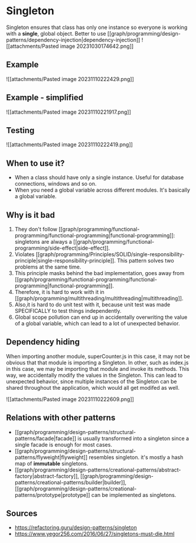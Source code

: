 # Singleton
Singleton ensures that class has only one instance so everyone is working with a **single**, global object. Better to use [[graph/programming/design-patterns/dependency-injection|dependency-injection]]
![[attachments/Pasted image 20231030174642.png]]

## Example
![[attachments/Pasted image 20231110222429.png]]

## Example - simplified
![[attachments/Pasted image 20231110221917.png]]

## Testing
![[attachments/Pasted image 20231110222419.png]]

## When to use it?
- When a class should have only a single instance. Useful for database connections, windows and so on.
- When you need a global variable across different modules. It's basically a global variable.

## Why is it bad
1. They don't follow [[graph/programming/functional-programming/functional-programming|functional-programming]]: singletons are always a [[graph/programming/functional-programming/side-effect|side-effect]].
2. Violates [[graph/programming/Principles/SOLID/single-responsibility-principle|single-responsibility-principle]]. This pattern solves two problems at the same time.
3. This principle masks behind the bad implementation, goes away from [[graph/programming/functional-programming/functional-programming|functional-programming]]. 
4. Therefore, it is hard to work with it in [[graph/programming/multithreading/multithreading|multithreading]]. 
5. Also,it is hard to do unit test with it, because unit test was made SPECIFICALLY to test things independently.
6. Global scope pollution can end up in accidentally overwriting the value of a global variable, which can lead to a lot of unexpected behavior.

## Dependency hiding
When importing another module, superCounter.js in this case, it may not be
obvious that that module is importing a Singleton. In other, such
as index.js in this case, we may be importing that module and invoke its
methods. This way, we accidentally modify the values in the Singleton. This
can lead to unexpected behavior, since multiple instances of the Singleton can
be shared throughout the application, which would all get modifed as well.

![[attachments/Pasted image 20231110222609.png]]



## Relations with other patterns
- [[graph/programming/design-patterns/structural-patterns/facade|facade]] is usually transformed into a singleton since a single facade is enough for most cases.
- [[graph/programming/design-patterns/structural-patterns/flyweight|flyweight]] resembles singleton. it's mostly a hash map of **immutable** singletons.
- [[graph/programming/design-patterns/creational-patterns/abstract-factory|abstract-factory]], [[graph/programming/design-patterns/creational-patterns/builder|builder]], [[graph/programming/design-patterns/creational-patterns/prototype|prototype]] can be implemented as singletons.

## Sources
- https://refactoring.guru/design-patterns/singleton
- https://www.yegor256.com/2016/06/27/singletons-must-die.html